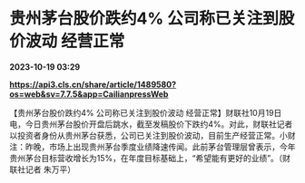 # 贵州茅台股价跌约4% 公司称已关注到股价波动 经营正常

**2023-10-19 03:29**

**https://api3.cls.cn/share/article/1489580?os=web&sv=7.7.5&app=CailianpressWeb**

【贵州茅台股价跌约4% 公司称已关注到股价波动 经营正常】财联社10月19日电，今日贵州茅台股价开盘后跳水，截至发稿股价下跌约4%。对此，财联社记者以投资者身份从贵州茅台获悉，公司已关注到股价波动，目前生产经营正常。小财注：昨晚，市场上出现贵州茅台季度业绩降速传闻。此前茅台管理层曾表示，今年贵州茅台目标营收增长为15%，在年度目标基础上，“希望能有更好的业绩”。（财联社记者 朱万平）